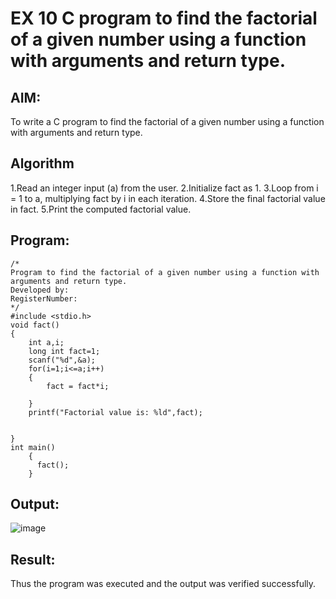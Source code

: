 # EX 10 C program to find the factorial of a given number using a function with arguments and return type.
## AIM:
To write a C program to find the factorial of a given number using a function with arguments and return type.

## Algorithm
1.Read an integer input (a) from the user.
2.Initialize fact as 1.
3.Loop from i = 1 to a, multiplying fact by i in each iteration.
4.Store the final factorial value in fact.
5.Print the computed factorial value.    

## Program:
```
/*
Program to find the factorial of a given number using a function with arguments and return type.
Developed by: 
RegisterNumber:  
*/
#include <stdio.h>
void fact()
{
    int a,i;
    long int fact=1;
    scanf("%d",&a);
    for(i=1;i<=a;i++)
    {
        fact = fact*i;
        
    }
    printf("Factorial value is: %ld",fact);
    
    
}
int main()
    {
      fact();  
    }
```

## Output:
![image](https://github.com/user-attachments/assets/d5d7e561-6477-412e-ba50-7c2a1f079fa7)



## Result:
Thus the program was executed and the output was verified successfully.
